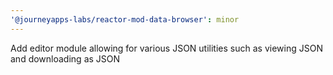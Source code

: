 ```yaml
---
'@journeyapps-labs/reactor-mod-data-browser': minor
---
```


Add editor module allowing for various JSON utilities such as viewing JSON and downloading as JSON
